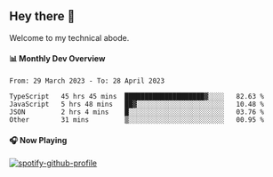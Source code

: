 ## Hey there 👋

Welcome to my technical abode.

#### 📊 Monthly Dev Overview
<!--START_SECTION:waka-->

```text
From: 29 March 2023 - To: 28 April 2023

TypeScript   45 hrs 45 mins  ████████████████████▓░░░░   82.63 %
JavaScript   5 hrs 48 mins   ██▓░░░░░░░░░░░░░░░░░░░░░░   10.48 %
JSON         2 hrs 4 mins    █░░░░░░░░░░░░░░░░░░░░░░░░   03.76 %
Other        31 mins         ▒░░░░░░░░░░░░░░░░░░░░░░░░   00.95 %
```

<!--END_SECTION:waka-->

#### 🎧 Now Playing

[![spotify-github-profile](https://spotify-github-profile.vercel.app/api/view?uid=james2mid&cover_image=true&theme=natemoo-re)](https://open.spotify.com/user/james2mid?si=2b3baf2b09cb499e)
